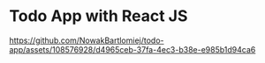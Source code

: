 # Todo App with React JS

https://github.com/NowakBartlomiej/todo-app/assets/108576928/d4965ceb-37fa-4ec3-b38e-e985b1d94ca6

